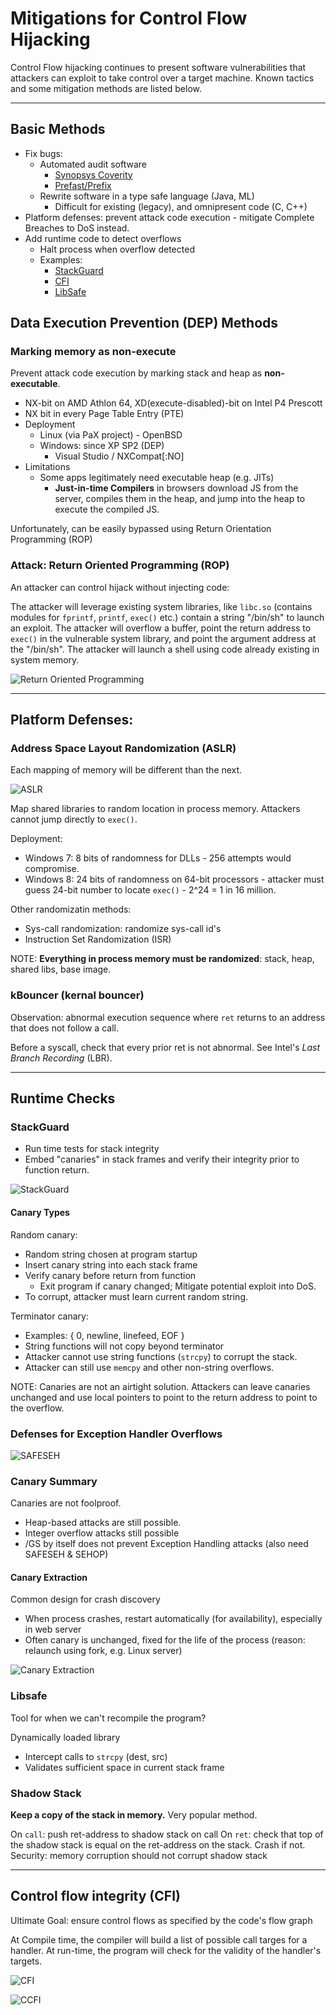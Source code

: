 # Mitigations for Control Flow Hijacking

Control Flow hijacking continues to present software vulnerabilities that attackers can exploit to take control over a target machine. Known tactics and some mitigation methods are listed below.

<hr>

## Basic Methods

- Fix bugs:
  - Automated audit software
    - [Synopsys Coverity](https://scan.coverity.com/)
    - [Prefast/Prefix](https://www.codeproject.com/Articles/167588/Using-PREfast-for-Static-Code-Analysis)
  - Rewrite software in a type safe language (Java, ML)
    - Difficult for existing (legacy), and omnipresent code (C, C++)
- Platform defenses: prevent attack code execution - mitigate Complete Breaches to DoS instead.
- Add runtime code to detect overflows
  - Halt process when overflow detected
  - Examples:
    - [StackGuard](https://www.usenix.org/legacy/publications/library/proceedings/sec98/full_papers/cowan/cowan.pdf)
    - [CFI](https://nebelwelt.net/blog/20160913-ControlFlowIntegrity.html)
    - [LibSafe](https://directory.fsf.org/wiki/Libsafe)

## Data Execution Prevention (DEP) Methods

### Marking memory as non-execute

Prevent attack code execution by marking stack and heap as **non-executable**.

- NX-bit on AMD Athlon 64, XD(execute-disabled)-bit on Intel P4 Prescott
- NX bit in every Page Table Entry (PTE)
- Deployment
  - Linux (via PaX project) - OpenBSD
  - Windows: since XP SP2 (DEP)
    - Visual Studio / NXCompat[:NO]
- Limitations
  - Some apps legitimately need executable heap (e.g. JITs)
    - **Just-in-time Compilers** in browsers download JS from the server, compiles them in the heap, and jump into the heap to execute the compiled JS.

Unfortunately, can be easily bypassed using Return Orientation Programming (ROP)

### Attack: Return Oriented Programming (ROP)

An attacker can control hijack without injecting code:

The attacker will leverage existing system libraries, like `libc.so` (contains modules for `fprintf`, `printf`, `exec()` etc.) contain a string "/bin/sh" to launch an exploit. The attacker will overflow a buffer, point the return address to `exec()` in the vulnerable system library, and point the argument address at the "/bin/sh". The attacker will launch a shell using code already existing in system memory.

![Return Oriented Programming](assets/control-flow-hijacking/return-oriented-programming.png)

<hr>

## Platform Defenses:

### Address Space Layout Randomization (ASLR)

Each mapping of memory will be different than the next.

![ASLR](assets/control-flow-hijacking/aslr.png)

Map shared libraries to random location in process memory. Attackers cannot jump directly to `exec()`.

Deployment:

- Windows 7: 8 bits of randomness for DLLs - 256 attempts would compromise.
- Windows 8: 24 bits of randomness on 64-bit processors - attacker must guess 24-bit number to locate `exec()` - 2^24 = 1 in 16 million.

Other randomizatin methods:

- Sys-call randomization: randomize sys-call id's
- Instruction Set Randomization (ISR)

NOTE: **Everything in process memory must be randomized**: stack, heap, shared libs, base image.

### kBouncer (kernal bouncer)

Observation: abnormal execution sequence where `ret` returns to an address that does not follow a call.

Before a syscall, check that every prior ret is not abnormal. See Intel's _Last Branch Recording_ (LBR).

<hr>

## Runtime Checks

### StackGuard

- Run time tests for stack integrity
- Embed "canaries" in stack frames and verify their integrity prior to function return.

![StackGuard](assets/control-flow-hijacking/stackguard.png)

#### Canary Types

Random canary:

- Random string chosen at program startup
- Insert canary string into each stack frame
- Verify canary before return from function
  - Exit program if canary changed; Mitigate potential exploit into DoS.
- To corrupt, attacker must learn current random string.

Terminator canary:

- Examples: { 0, newline, linefeed, EOF }
- String functions will not copy beyond terminator
- Attacker cannot use string functions (`strcpy`) to corrupt the stack.
- Attacker can still use `memcpy` and other non-string overflows.

NOTE: Canaries are not an airtight solution. Attackers can leave canaries unchanged and use local pointers to point to the return address to point to the overflow.

### Defenses for Exception Handler Overflows

![SAFESEH](assets/control-flow-hijacking/safe-exception-handlers.png)

### Canary Summary

Canaries are not foolproof.

- Heap-based attacks are still possible.
- Integer overflow attacks still possible
- /GS by itself does not prevent Exception Handling attacks (also need SAFESEH & SEHOP)

#### Canary Extraction

Common design for crash discovery

- When process crashes, restart automatically (for availability), especially in web server
- Often canary is unchanged, fixed for the life of the process (reason: relaunch using fork, e.g. Linux server)

![Canary Extraction](assets/control-flow-hijacking/canary-extraction.png)

### Libsafe

Tool for when we can't recompile the program?

Dynamically loaded library

- Intercept calls to `strcpy` (dest, src)
- Validates sufficient space in current stack frame

### Shadow Stack

**Keep a copy of the stack in memory.** Very popular method.

On `call`: push ret-address to shadow stack on call
On `ret`: check that top of the shadow stack is equal on the ret-address on the stack. Crash if not.
Security: memory corruption should not corrupt shadow stack

<hr>

## Control flow integrity (CFI)

Ultimate Goal: ensure control flows as specified by the code's flow graph

At Compile time, the compiler will build a list of possible call targes for a handler. At run-time, the program will check for the validity of the handler's targets.

![CFI](assets/control-flow-hijacking/cfi.png)

![CCFI](assets/control-flow-hijacking/ccfi.png)
